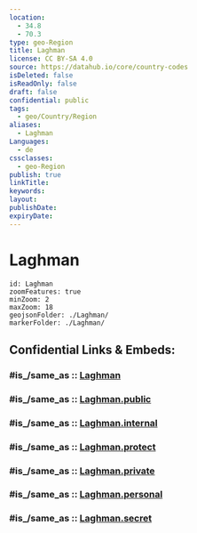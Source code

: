 ```yaml
---
location:
  - 34.8
  - 70.3
type: geo-Region
title: Laghman
license: CC BY-SA 4.0
source: https://datahub.io/core/country-codes
isDeleted: false
isReadOnly: false
draft: false
confidential: public
tags:
  - geo/Country/Region
aliases:
  - Laghman
Languages:
  - de
cssclasses:
  - geo-Region
publish: true
linkTitle:
keywords:
layout:
publishDate:
expiryDate:
---
```


# Laghman

```leaflet
id: Laghman
zoomFeatures: true 
minZoom: 2 
maxZoom: 18
geojsonFolder: ./Laghman/
markerFolder: ./Laghman/
```


## Confidential Links & Embeds: 

### #is_/same_as :: [Laghman](/_Standards/Earth/Continent/Asia/Asia~Central/Afghanistan/provinces~Afghanistan/Laghman.md) 

### #is_/same_as :: [Laghman.public](/_public/Earth/Continent/Asia/Asia~Central/Afghanistan/provinces~Afghanistan/Laghman.public.md) 

### #is_/same_as :: [Laghman.internal](/_internal/Earth/Continent/Asia/Asia~Central/Afghanistan/provinces~Afghanistan/Laghman.internal.md) 

### #is_/same_as :: [Laghman.protect](/_protect/Earth/Continent/Asia/Asia~Central/Afghanistan/provinces~Afghanistan/Laghman.protect.md) 

### #is_/same_as :: [Laghman.private](/_private/Earth/Continent/Asia/Asia~Central/Afghanistan/provinces~Afghanistan/Laghman.private.md) 

### #is_/same_as :: [Laghman.personal](/_personal/Earth/Continent/Asia/Asia~Central/Afghanistan/provinces~Afghanistan/Laghman.personal.md) 

### #is_/same_as :: [Laghman.secret](/_secret/Earth/Continent/Asia/Asia~Central/Afghanistan/provinces~Afghanistan/Laghman.secret.md)

